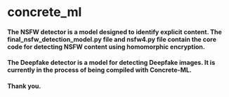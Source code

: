# concrete_ml



#### The NSFW detector is a model designed to identify explicit content. The final_nsfw_detection_model.py file and nsfw4.py file contain the core code for detecting NSFW content using homomorphic encryption.

#### The Deepfake detector is a model for detecting Deepfake images. It is currently in the process of being compiled with Concrete-ML.

#### Thank you.
